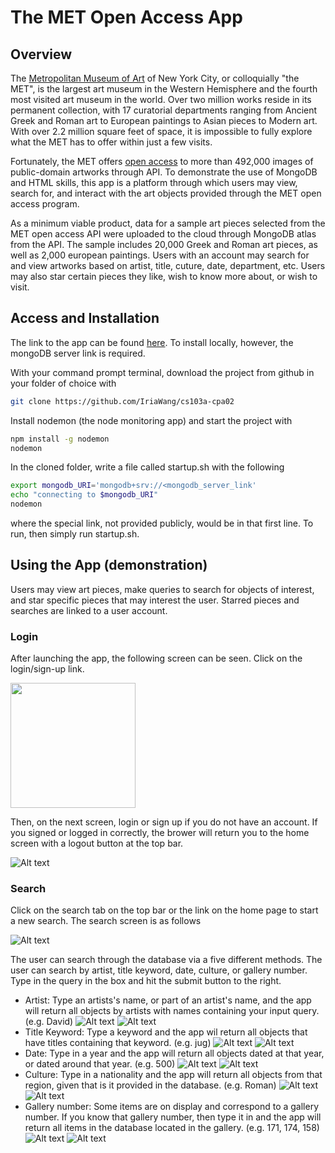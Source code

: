 # The MET Open Access App

## Overview
The [Metropolitan Museum of Art](https://www.metmuseum.org/) of New York City, or colloquially "the MET", is the largest art museum in the Western Hemisphere and the fourth most visited art museum in the world. Over two million works reside in its permanent collection, with 17 curatorial departments ranging from Ancient Greek and Roman art to European paintings to Asian pieces to Modern art. With over 2.2 million square feet of space, it is impossible to fully explore what the MET has to offer within just a few visits.

Fortunately, the MET offers [open access](https://www.metmuseum.org/about-the-met/policies-and-documents/open-access) to more than 492,000 images of public-domain artworks through API. To demonstrate the use of MongoDB and HTML skills, this app is a platform through which users may view, search for, and interact with the art objects provided through the MET open access program.

As a minimum viable product, data for a sample art pieces selected from the MET open access API were uploaded to the cloud through MongoDB atlas from the API. The sample includes 20,000 Greek and Roman art pieces, as well as 2,000 european paintings. Users with an account may search for and view artworks based on artist, title, cuture, date, department, etc. Users may also star certain pieces they like, wish to know more about, or wish to visit.

## Access and Installation
The link to the app can be found [here](https://frozen-coast-24672.herokuapp.com/). To install locally, however, the mongoDB server link is required.

With your command prompt terminal, download the project from github in your folder of choice with

```bash
git clone https://github.com/IriaWang/cs103a-cpa02
```

Install nodemon (the node monitoring app) and start the project with

```bash
npm install -g nodemon
nodemon
```

In the cloned folder, write a file called startup.sh with the following

```bash
export mongodb_URI='mongodb+srv://<mongodb_server_link'
echo "connecting to $mongodb_URI"
nodemon
```

where the special link, not provided publicly, would be in that first line. To run, then simply run startup.sh.

## Using the App (demonstration)

Users may view art pieces, make queries to search for objects of interest, and star specific pieces that may interest the user. Starred pieces and searches are linked to a user account.

### Login

After launching the app, the following screen can be seen. Click on the login/sign-up link.

<img src="./demonstration/home.png)" width="200">

Then, on the next screen, login or sign up if you do not have an account. If you signed or logged in correctly, the brower will return you to the home screen with a logout button at the top bar.

![Alt text](./demonstration/login.png)

### Search

Click on the search tab on the top bar or the link on the home page to start a new search. The search screen is as follows

![Alt text](./demonstration/search.png)

The user can search through the database via a five different methods. The user can search by artist, title keyword, date, culture, or gallery number. Type in the query in the box and hit the submit button to the right.

* Artist: Type an artists's name, or part of an artist's name, and the app will return all objects by artists with names containing your input query. (e.g. David)
![Alt text](./demonstration/artist1.png) ![Alt text](./demonstration/artist2.png)
* Title Keyword: Type a keyword and the app wil return all objects that have titles containing that keyword. (e.g. jug)
![Alt text](./demonstration/keyword1.png) ![Alt text](./demonstration/keyword2.png)
* Date: Type in a year and the app will return all objects dated at that year, or dated around that year. (e.g. 500)
![Alt text](./demonstration/date1.png) ![Alt text](./demonstration/date2.png)
* Culture: Type in a nationality and the app will return all objects from that region, given that is it provided in the database. (e.g. Roman)
![Alt text](./demonstration/culture1.png) ![Alt text](./demonstration/culture2.png)
* Gallery number: Some items are on display and correspond to a gallery number. If you know that gallery number, then type it in and the app will return all items in the database located in the gallery. (e.g. 171, 174, 158)
![Alt text](./demonstration/gallery1.png) ![Alt text](./demonstration/gallery2.png)

